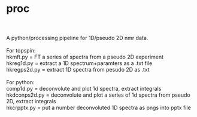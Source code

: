 # proc<br><br>
A python/processing pipeline for 1D/pseudo 2D nmr data.<br><br>
For topspin:<br>
hkmft.py = FT a series of spectra from a pseudo 2D experiment<br>
hkreg1d.py = extract a 1D spectrum+paramters as a .txt file<br>
hkregps2d.py = extract 1D spectra from pesudo 2D as .txt<br><br>
For python:<br>
comp1d.py = deconvolute and plot 1d spectra, extract integrals<br>
hkdconps2d.py = deconvolute and plot a series of 1d spectra from pseudo 2D, extract integrals<br>
hkcrpptx.py = put a number deconvoluted 1D spectra as pngs into pptx file

